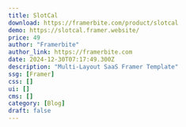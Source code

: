 ```yaml
---
title: SlotCal
download: https://framerbite.com/product/slotcal
demo: https://slotcal.framer.website/
price: 49
author: "Framerbite"
author_link: https://framerbite.com
date: 2024-12-30T07:17:49.300Z
description: "Multi-Layout SaaS Framer Template"
ssg: [Framer]
css: []
ui: []
cms: []
category: [Blog]
draft: false
---
```

